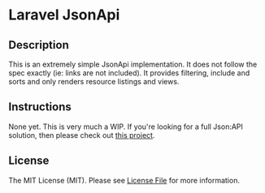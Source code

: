 # Laravel JsonApi

## Description

This is an extremely simple JsonApi implementation. It does not follow the spec exactly
(ie: links are not included). It provides filtering, include and sorts and only renders
resource listings and views. 

## Instructions

None yet. This is very much a WIP. If you're looking for a full Json:API solution, then please
check out [this project](https://laravel-json-api.readthedocs.io/en/latest/).


## License

The MIT License (MIT). Please see [License File](LICENSE.md) for more information.
